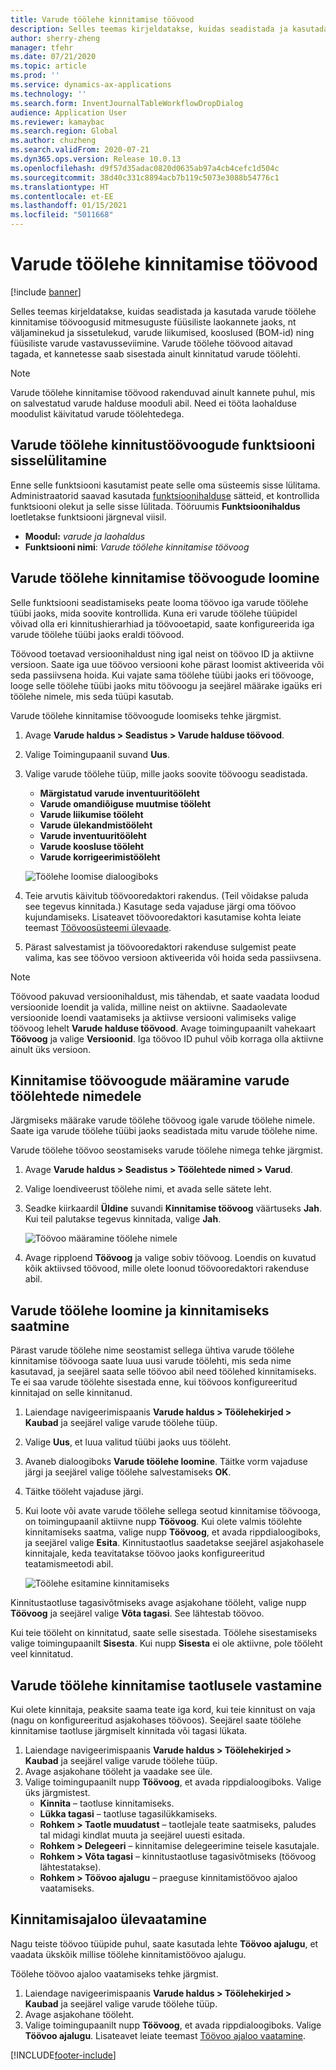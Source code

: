 ```yaml
---
title: Varude töölehe kinnitamise töövood
description: Selles teemas kirjeldatakse, kuidas seadistada ja kasutada varude töölehe kinnitamise töövoogusid eri tüüpi füüsiliste laokannete jaoks. Varude töölehe töövood aitavad tagada, et kannetesse saab sisestada ainult kinnitatud varude töölehti.
author: sherry-zheng
manager: tfehr
ms.date: 07/21/2020
ms.topic: article
ms.prod: ''
ms.service: dynamics-ax-applications
ms.technology: ''
ms.search.form: InventJournalTableWorkflowDropDialog
audience: Application User
ms.reviewer: kamaybac
ms.search.region: Global
ms.author: chuzheng
ms.search.validFrom: 2020-07-21
ms.dyn365.ops.version: Release 10.0.13
ms.openlocfilehash: d9f57d35adac0820d0635ab97a4cb4cefc1d504c
ms.sourcegitcommit: 38d40c331c8894acb7b119c5073e3088b54776c1
ms.translationtype: HT
ms.contentlocale: et-EE
ms.lasthandoff: 01/15/2021
ms.locfileid: "5011668"
---
```

# <a name="inventory-journal-approval-workflows"></a>Varude töölehe kinnitamise töövood

[!include [banner](../includes/banner.md)]

Selles teemas kirjeldatakse, kuidas seadistada ja kasutada varude töölehe kinnitamise töövoogusid mitmesuguste füüsiliste laokannete jaoks, nt väljaminekud ja sissetulekud, varude liikumised, kooslused (BOM-id) ning füüsiliste varude vastavusseviimine. Varude töölehe töövood aitavad tagada, et kannetesse saab sisestada ainult kinnitatud varude töölehti.

> [!NOTE]
> Varude töölehe kinnitamise töövood rakenduvad ainult kannete puhul, mis on salvestatud varude halduse mooduli abil. Need ei tööta laohalduse moodulist käivitatud varude töölehtedega.

## <a name="turn-on-the-inventory-journal-approval-workflows-feature"></a>Varude töölehe kinnitustöövoogude funktsiooni sisselülitamine

Enne selle funktsiooni kasutamist peate selle oma süsteemis sisse lülitama. Administraatorid saavad kasutada [funktsioonihalduse](../../fin-ops-core/fin-ops/get-started/feature-management/feature-management-overview.md) sätteid, et kontrollida funktsiooni olekut ja selle sisse lülitada. Tööruumis **Funktsioonihaldus** loetletakse funktsiooni järgneval viisil.

- **Moodul:** *varude ja laohaldus*
- **Funktsiooni nimi**: *Varude töölehe kinnitamise töövoog*

## <a name="create-your-inventory-journal-approval-workflows"></a>Varude töölehe kinnitamise töövoogude loomine

Selle funktsiooni seadistamiseks peate looma töövoo iga varude töölehe tüübi jaoks, mida soovite kontrollida. Kuna eri varude töölehe tüüpidel võivad olla eri kinnitushierarhiad ja töövooetapid, saate konfigureerida iga varude töölehe tüübi jaoks eraldi töövood.

Töövood toetavad versioonihaldust ning igal neist on töövoo ID ja aktiivne versioon. Saate iga uue töövoo versiooni kohe pärast loomist aktiveerida või seda passiivsena hoida. Kui vajate sama töölehe tüübi jaoks eri töövooge, looge selle töölehe tüübi jaoks mitu töövoogu ja seejärel määrake igaüks eri töölehe nimele, mis seda tüüpi kasutab.

Varude töölehe kinnitamise töövoogude loomiseks tehke järgmist.

1. Avage **Varude haldus \> Seadistus \> Varude halduse töövood**.
1. Valige Toimingupaanil suvand **Uus**.
1. Valige varude töölehe tüüp, mille jaoks soovite töövoogu seadistada.
    - **Märgistatud varude inventuuritööleht**
    - **Varude omandiõiguse muutmise tööleht**
    - **Varude liikumise tööleht**
    - **Varude ülekandmistööleht**
    - **Varude inventuuritööleht**
    - **Varude koosluse tööleht**
    - **Varude korrigeerimistööleht**

    ![Töölehe loomise dialoogiboks](media/journal-workflow-create-workflow.png "Töölehe loomise dialoogiboks")

1. Teie arvutis käivitub töövooredaktori rakendus. (Teil võidakse paluda see tegevus kinnitada.) Kasutage seda vajaduse järgi oma töövoo kujundamiseks. Lisateavet töövooredaktori kasutamise kohta leiate teemast [Töövoosüsteemi ülevaade](../../fin-ops-core/fin-ops/organization-administration/overview-workflow-system.md).
1. Pärast salvestamist ja töövooredaktori rakenduse sulgemist peate valima, kas see töövoo versioon aktiveerida või hoida seda passiivsena.

> [!NOTE]
> Töövood pakuvad versioonihaldust, mis tähendab, et saate vaadata loodud versioonide loendit ja valida, milline neist on aktiivne. Saadaolevate versioonide loendi vaatamiseks ja aktiivse versiooni valimiseks valige töövoog lehelt **Varude halduse töövood**. Avage toimingupaanilt vahekaart **Töövoog** ja valige **Versioonid**. Iga töövoo ID puhul võib korraga olla aktiivne ainult üks versioon.

## <a name="assign-approval-workflows-to-inventory-journal-names"></a>Kinnitamise töövoogude määramine varude töölehtede nimedele

Järgmiseks määrake varude töölehe töövoog igale varude töölehe nimele. Saate iga varude töölehe tüübi jaoks seadistada mitu varude töölehe nime.

Varude töölehe töövoo seostamiseks varude töölehe nimega tehke järgmist.

1. Avage **Varude haldus \> Seadistus \> Töölehtede nimed \> Varud**.
1. Valige loendiveerust töölehe nimi, et avada selle sätete leht.
1. Seadke kiirkaardil **Üldine** suvandi **Kinnitamise töövoog** väärtuseks **Jah**. Kui teil palutakse tegevus kinnitada, valige **Jah**.

    ![Töövoo määramine töölehe nimele](media/journal-workflow-journal-name.png "Töövoo määramine töölehe nimele")

1. Avage ripploend **Töövoog** ja valige sobiv töövoog. Loendis on kuvatud kõik aktiivsed töövood, mille olete loonud töövooredaktori rakenduse abil.

## <a name="create-an-inventory-journal-and-send-it-for-approval"></a>Varude töölehe loomine ja kinnitamiseks saatmine

Pärast varude töölehe nime seostamist sellega ühtiva varude töölehe kinnitamise töövooga saate luua uusi varude töölehti, mis seda nime kasutavad, ja seejärel saata selle töövoo abil need töölehed kinnitamiseks. Te ei saa varude töölehte sisestada enne, kui töövoos konfigureeritud kinnitajad on selle kinnitanud.

1. Laiendage navigeerimispaanis **Varude haldus \> Töölehekirjed \> Kaubad** ja seejärel valige varude töölehe tüüp.
1. Valige **Uus**, et luua valitud tüübi jaoks uus tööleht.
1. Avaneb dialoogiboks **Varude töölehe loomine**. Täitke vorm vajaduse järgi ja seejärel valige töölehe salvestamiseks **OK**.
1. Täitke tööleht vajaduse järgi.
1. Kui loote või avate varude töölehe sellega seotud kinnitamise töövooga, on toimingupaanil aktiivne nupp **Töövoog**. Kui olete valmis töölehte kinnitamiseks saatma, valige nupp **Töövoog**, et avada rippdialoogiboks, ja seejärel valige **Esita**. Kinnitustaotlus saadetakse seejärel asjakohasele kinnitajale, keda teavitatakse töövoo jaoks konfigureeritud teatamismeetodi abil.

    ![Töölehe esitamine kinnitamiseks](media/journal-workflow-inventory-journal.png "Töölehe esitamine kinnitamiseks")

Kinnitustaotluse tagasivõtmiseks avage asjakohane tööleht, valige nupp **Töövoog** ja seejärel valige **Võta tagasi**. See lähtestab töövoo.

Kui teie tööleht on kinnitatud, saate selle sisestada. Töölehe sisestamiseks valige toimingupaanilt **Sisesta**. Kui nupp **Sisesta** ei ole aktiivne, pole tööleht veel kinnitatud.

## <a name="respond-to-an-inventory-journal-approval-request"></a>Varude töölehe kinnitamise taotlusele vastamine

Kui olete kinnitaja, peaksite saama teate iga kord, kui teie kinnitust on vaja (nagu on konfigureeritud asjakohases töövoos). Seejärel saate töölehe kinnitamise taotluse järgmiselt kinnitada või tagasi lükata.

1. Laiendage navigeerimispaanis **Varude haldus \> Töölehekirjed \> Kaubad** ja seejärel valige varude töölehe tüüp.
1. Avage asjakohane tööleht ja vaadake see üle.
1. Valige toimingupaanilt nupp **Töövoog**, et avada rippdialoogiboks. Valige üks järgmistest.
    - **Kinnita** – taotluse kinnitamiseks.
    - **Lükka tagasi** – taotluse tagasilükkamiseks.
    - **Rohkem \> Taotle muudatust** – taotlejale teate saatmiseks, paludes tal midagi kindlat muuta ja seejärel uuesti esitada.
    - **Rohkem \> Delegeeri** – kinnitamise delegeerimine teisele kasutajale.
    - **Rohkem \> Võta tagasi** – kinnitustaotluse tagasivõtmiseks (töövoog lähtestatakse).
    - **Rohkem \> Töövoo ajalugu** – praeguse kinnitamistöövoo ajaloo vaatamiseks.

## <a name="review-the-approval-history"></a>Kinnitamisajaloo ülevaatamine

Nagu teiste töövoo tüüpide puhul, saate kasutada lehte **Töövoo ajalugu**, et vaadata ükskõik millise töölehe kinnitamistöövoo ajalugu.

Töölehe töövoo ajaloo vaatamiseks tehke järgmist.

1. Laiendage navigeerimispaanis **Varude haldus \> Töölehekirjed \> Kaubad** ja seejärel valige varude töölehe tüüp.
1. Avage asjakohane tööleht.
1. Valige toimingupaanilt nupp **Töövoog**, et avada rippdialoogiboks. Valige **Töövoo ajalugu**. Lisateavet leiate teemast [Töövoo ajaloo vaatamine](../../fin-ops-core/fin-ops/organization-administration/tasks/view-workflow-history.md).


[!INCLUDE[footer-include](../../includes/footer-banner.md)]